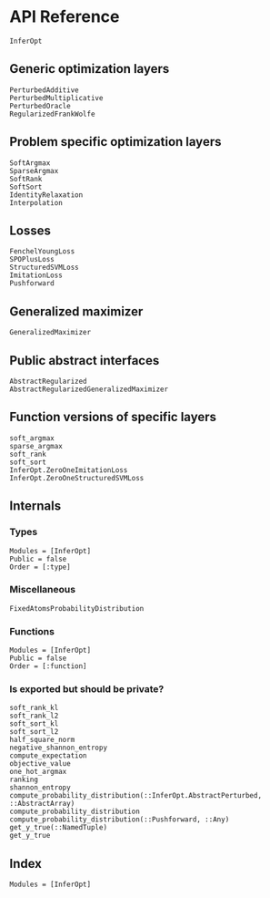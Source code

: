 # API Reference

```@docs
InferOpt
```

## Generic optimization layers
```@docs
PerturbedAdditive
PerturbedMultiplicative
PerturbedOracle
RegularizedFrankWolfe
```

## Problem specific optimization layers
```@docs
SoftArgmax
SparseArgmax
SoftRank
SoftSort
IdentityRelaxation
Interpolation
```

## Losses
```@docs
FenchelYoungLoss
SPOPlusLoss
StructuredSVMLoss
ImitationLoss
Pushforward
```

## Generalized maximizer
```@docs
GeneralizedMaximizer
```

## Public abstract interfaces
```@docs
AbstractRegularized
AbstractRegularizedGeneralizedMaximizer
```

## Function versions of specific layers
```@docs
soft_argmax
sparse_argmax
soft_rank
soft_sort
InferOpt.ZeroOneImitationLoss
InferOpt.ZeroOneStructuredSVMLoss
```

## Internals

### Types

```@autodocs
Modules = [InferOpt]
Public = false
Order = [:type]
```

### Miscellaneous
```@docs
FixedAtomsProbabilityDistribution
```

### Functions
```@autodocs
Modules = [InferOpt]
Public = false
Order = [:function]
```

### Is exported but should be private?

```@docs
soft_rank_kl
soft_rank_l2
soft_sort_kl
soft_sort_l2
half_square_norm
negative_shannon_entropy
compute_expectation
objective_value
one_hot_argmax
ranking
shannon_entropy
compute_probability_distribution(::InferOpt.AbstractPerturbed, ::AbstractArray)
compute_probability_distribution
compute_probability_distribution(::Pushforward, ::Any)
get_y_true(::NamedTuple)
get_y_true
```

## Index

```@index
Modules = [InferOpt]
```
